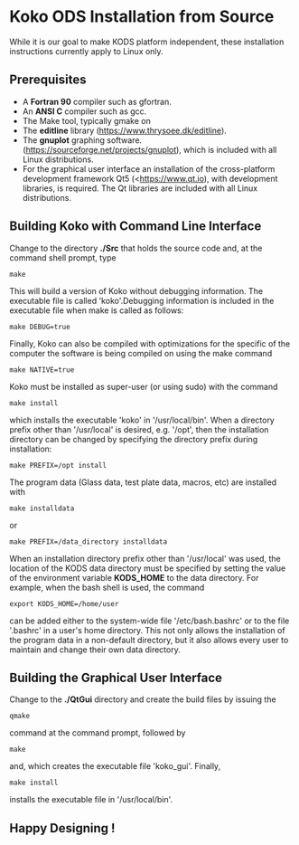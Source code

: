 Koko ODS Installation from Source
=================================

While it is our goal to make KODS platform independent, these
installation instructions currently apply to Linux only.

Prerequisites
-------------

* A __Fortran 90__ compiler such as gfortran.
* An __ANSI C__ compiler such as gcc.
* The Make tool, typically gmake on 
* The __editline__ library (<https://www.thrysoee.dk/editline>).
* The __gnuplot__ graphing software.
  (<https://sourceforge.net/projects/gnuplot>), which is included with
  all Linux distributions.
* For the graphical user interface an installation of the
  cross-platform development framework Qt5 (<https://www.qt.io), with
  development libraries, is required. The Qt libraries are included
  with all Linux distributions.


Building Koko with Command Line Interface
-----------------------------------------

Change to the directory __./Src__ that holds the source code and, at
the command shell prompt, type

    make

This will build a version of Koko without debugging information. The
executable file is called 'koko'.Debugging information is included in
the executable file when make is called as follows:

    make DEBUG=true

Finally, Koko can also be compiled with optimizations for the specific
of the computer the software is being compiled on using the make
command

    make NATIVE=true

Koko must be installed as super-user (or using sudo) with the command

    make install

which installs the executable 'koko' in '/usr/local/bin'. When a
directory prefix other than '/usr/local' is desired, e.g. '/opt', then
the installation directory can be changed by specifying the directory
prefix during installation:

    make PREFIX=/opt install

The program data (Glass data, test plate data, macros, etc) are
installed with

    make installdata

or

    make PREFIX=/data_directory installdata

When an installation directory prefix other than '/usr/local' was
used, the location of the KODS data directory must be specified by
setting the value of the environment variable __KODS_HOME__ to the
data directory. For example, when the bash shell is used, the command

    export KODS_HOME=/home/user

can be added either to the system-wide file '/etc/bash.bashrc' or to
the file '.bashrc' in a user's home directory.  This not only allows
the installation of the program data in a non-default directory, but
it also allows every user to maintain and change their own data
directory.


Building the Graphical User Interface
-------------------------------------

Change to the __./QtGui__ directory and create the build files by
issuing the

    qmake

command at the command prompt, followed by

    make

and, which creates the executable file 'koko_gui'. Finally,

    make install

installs the executable file in '/usr/local/bin'.


Happy Designing !
-----------------
